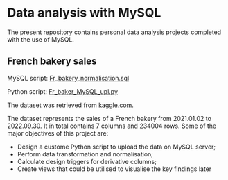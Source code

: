 # Data analysis with MySQL 
The present repository contains personal data analysis projects completed with the use of MySQL.

## French bakery sales
MySQL script: [Fr_bakery_normalisation.sql](MySQL_projects/Fr_baker_upl_MySQL.py)

Python script: [Fr_baker_MySQL_upl.py](MySQL_projects/Fr_bakery_normalisation.sql)

The dataset was retrieved from [kaggle.com](https://www.kaggle.com/datasets/matthieugimbert/french-bakery-daily-sales). 

The dataset represents the sales of a French bakery from 2021.01.02 to 2022.09.30. It in total contains 7 columns and 234004 rows.
Some of the major objectives of this project are:

* Design a custome Python script to upload the data on MySQL server;
* Perform data transformation and normalisation;
* Calculate design triggers for derivative columns;
* Create views that could be utilised to visualise the key findings later
